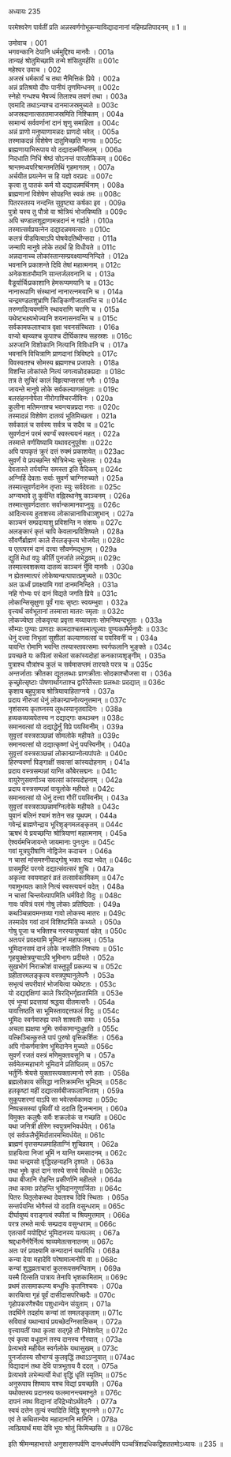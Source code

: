 अध्यायः 235

परमेश्वरेण पार्वतीं प्रति अन्नस्वर्णगोभूकन्याविद्यादानानां महिमप्रतिपादनम् ॥ 1 ॥

उमोवाच ।	001  
भगवन्कानि देयानि धर्ममुद्दिश्य मानवैः ।	001a  
तान्यहं श्रोतुमिच्छामि तन्मे शंसितुमर्हसि ॥	001c  
महेश्वर उवाच ।	002  
अजस्रं धर्मकार्यं च तथा नैमित्तिकं प्रिये ।	002a  
अन्नं प्रतिश्रयो दीपः पानीयं तृणमिन्धनम् ॥	002c  
स्नेहो गन्धश्च भैषज्यं तिलाश्च लवणं तथा ।	003a  
एवमादि तथाऽन्यश्च दानमाजस्रमुच्यते ॥	003c  
अजस्रदानात्सततमाजस्रमिति निश्चितम् ।	004a  
सामान्यं सर्ववर्णानां दानं शृणु समाहिता ॥	004c  
अन्नं प्राणो मनुष्याणामन्नदः प्राणदो भवेत् ।	005a  
तस्माकदन्नं विशेषेण दातुमिच्छति मानवः ॥	005c  
ब्राह्मणायाभिरूपाय यो दद्यादन्नमीप्सितम् ।	006a  
निदधाति निधिं श्रेष्ठं सोऽनन्तं पारलौकिकम् ॥	006c  
श्रान्तमध्वपरिश्रान्तमतिथिं गृहमागतम् ।	007a  
अर्चयीत प्रयत्नेन स हि यज्ञो वरप्रदः ॥	007c  
कृत्वा तु पातकं कर्म यो दद्यादन्नमर्थिनाम् ।	008a  
ब्राह्मणानां विशेषेण सोपहन्ति स्वकं तमः ॥	008c  
पितरस्तस्य नन्दन्ति सुवृष्ट्या कर्षका इव ।	009a  
पुत्रो यस्य तु पौत्रो वा श्रोत्रियं भोजयिष्यति ॥	009c  
अपि चण्डालशूद्राणामन्नदानं न गर्ह्यते ।	010a  
तस्मात्सर्वप्रयत्नेन दद्यादन्नममत्सरः ॥	010c  
कलत्रं पीडयित्वाऽपि पोषयेदतिथीन्सदा ।	011a  
जन्मापि मानुषे लोके तदर्थं हि विधीयते ॥	011c  
अन्नदानाच्च लोकांस्तान्सम्प्रवक्ष्याम्यनिन्दिते ।	012a  
भवनानि प्रकाशन्ते दिवि तेषां महात्मनाम् ॥	012c  
अनेकशतभौमानि सान्तर्जलवनानि च ।	013a  
वैडूर्यार्चिःप्रकाशानि हेमरूप्यमयानि च ॥	013c  
नानारूपाणि संस्थानां नानारत्नमयानि च ।	014a  
चन्द्रमण्डलशुभ्राणि किङ्किणीजालवन्ति च ॥	014c  
तरुणादित्यवर्णानि स्थावराणि चराणि च ।	015a  
यथेष्टभक्ष्यभोज्यानि शयनासनवन्ति च ॥	015c  
सर्वकामफलाश्चात्र वृक्षा भवनसंस्थिताः ।	016a  
वाप्यो बह्व्यश्च कूपाश्च दीर्घिकाश्च सहस्रशः ॥	016c  
अरुजानि विशोकानि नित्यानि विविधानि च ।	017a  
भवनानि विचित्राणि प्राणदानां त्रिविष्टपे ॥	017c  
विवस्वतश्च सोमस्य ब्रह्मणश्च प्रजापतेः ।	018a  
विशन्ति लोकांस्ते नित्यं जगत्यन्नोदकप्रदाः ॥	018c  
तत्र ते सुचिरं कालं विहृत्याप्सरसां गणैः ।	019a  
जायन्ते मानुषे लोके सर्वकल्याणसंयुताः ॥	019c  
बलसंहननोपेता नीरोगाश्चिरजीविनः ।	020a  
कुलीना मतिमन्तश्च भवन्त्यन्नप्रदा नराः ॥	020c  
तस्मादन्नं विशेषेण दातव्यं भूतिमिच्छता ।	021a  
सर्वकालं च सर्वस्य सर्वत्र च सदैव च ॥	021c  
सुवर्णदानं परमं स्वर्ग्यं स्वस्त्ययनं महत् ।	022a  
तस्मात्ते वर्णयिष्यामि यथावदनुपूर्वशः ॥	022c  
अपि पापकृतं क्रूरं दत्तं रुक्मं प्रकाशयेत् ॥	023ac  
सुवर्णं ये प्रयच्छन्ति श्रोत्रिभेभ्यः सुचेतसः ।	024a  
देवतास्ते तर्पयन्ति समस्ता इति वैदिकम् ॥	024c  
अग्निर्हि देवताः सर्वाः सुवर्णं चाग्निरुच्यते ।	025a  
तस्मात्सुवर्णदानेन तृप्ताः स्युः सर्वदेवताः ॥	025c  
अग्न्यभावे तु कुर्वन्ति वह्निस्थानेषु काञ्चनम् ।	026a  
तस्मात्सुवर्णदातारः सर्वान्कामानवाप्नुयुः ॥	026c  
आदित्यस्य हुताशस्य लोकान्नानाविधाञ्शुभान् ।	027a  
काञ्चनं सम्प्रदायाशु प्रविशन्ति न संशयः ॥	027c  
अलङ्कारं कृतं चापि केवलान्प्रविशिष्यते ।	028a  
सौवर्णैर्ब्राह्मणं काले तैरलङ्कृत्य भोजयेत् ॥	028c  
य एतत्परमं दानं दत्त्वा सौवर्णमद्भुतम् ।	029a  
द्युतिं मेधां वपुः कीर्तिं पुनर्जाते लभेद्ध्रुवम् ॥	029c  
तस्मात्स्वशक्त्या दातव्यं काञ्चनं भुवि मानवैः ।	030a  
न ह्येतस्मात्परं लोकेष्वन्यत्पापात्प्रमुच्यते ॥	030c  
अत ऊर्ध्वं प्रवक्ष्यामि गवां दानमनिन्दिते ।	031a  
नहि गोभ्यः परं दानं विद्यते जगति प्रिये ॥	031c  
लोकान्सिसृक्षुणा पूर्वं गावः सृष्टाः स्वयम्भुवा ।	032a  
वृत्त्यर्थं सर्वभूतानां तस्मात्ता मातरः स्मृताः ॥	032c  
लोकज्येष्ठा लोकवृत्त्या प्रवृत्ता मय्यायत्ताः सोमनिष्यन्दभूताः ।	033a  
सौम्याः पुण्याः प्राणदाः कामदाश्चतस्मात्पूज्याः पुण्यकामैर्मनुष्यैः ॥	033c  
धेनुं दत्त्वा निभृतां सुशीलां कल्याणवत्सां च पयस्विनीं च ।	034a  
यावन्ति रोमाणि भवन्ति तस्यास्तावत्समाः स्वर्गफलानि भुङ्क्ते ॥	034c  
प्रयच्छते यः कपिलां सचेलां सकांस्यदोहां कनकाग्र्यशृङ्गीम् ।	035a  
पुत्राश्च पौत्रांश्च कुलं च सर्वमासप्तमं तारयते परत्र च ॥	035c  
अन्तर्जाताः क्रीतका द्यूतलब्धाः प्राणक्रीताः सोदकाश्चौजसा वा ।	036a  
कृच्छ्रोत्सृष्टाः पोषणार्थागताश्च द्वारैरेतैस्ताः प्रलब्धाः प्रदद्यात् ॥	036c  
कृशाय बहुपुत्राय श्रोत्रियायाहिताग्नये ।	037a  
प्रदाय नीरुजां धेनुं लोकान्प्राप्नोत्यनुत्तमान् ॥	037c  
नृशंसस्य कृतघ्नस्य लुब्धस्यानृतवादिनः ।	038a  
हव्यकव्यव्यपेतस्य न दद्याद्गाः कथञ्चन ॥	038c  
समानवत्सां यो दद्याद्धेर्नुं विप्रे पयस्विनीम् ।	039a  
सुवृत्तां वस्त्रसञ्छन्नां सोमलोके महीयते ॥	039c  
समानवत्सां यो दद्यात्कृष्णां धेनुं पयस्विनीम् ।	040a  
सुवृत्तां वस्त्रसञ्छन्नां लोकान्प्राप्नोत्यपांपतेः ॥	040c  
हिरण्यवर्णां पिङ्गाक्षीं सवत्सां कांस्यदोहनाम् ।	041a  
प्रदाय वस्त्रसम्पन्नां यान्ति कौबेरसद्मनः ॥	041c  
वायुरेणुसवर्णाञ्च सवत्सां कांस्यदोहनाम् ।	042a  
प्रदाय वस्त्रसम्पन्नां वायुलोके महीयते ॥	042c  
समानवत्सां यो धेनुं दत्त्वा गौरीं पयस्विनीम् ।	043a  
सुवृत्तां वस्त्रसञ्छन्नामग्निलोके महीयते ॥	043c  
युवानं बलिनं श्यामं शतेन सह यूथपम् ।	044a  
गवेन्द्रं ब्राह्मणेन्द्राय भूरिशृङ्गमलङ्कृतम् ॥	044c  
ऋषभं ये प्रयच्छन्ति श्रोत्रियाणां महात्मनाम् ।	045a  
ऐश्वर्यमभिजायन्ते जायमानाः पुनःपुनः ॥	045c  
गवां मूत्रपुरीषाणि नोद्विजेन कदाचन ।	046a  
न चासां मांसमश्नीयाद्गोषु भक्तः सदा भवेत् ॥	046c  
ग्रासमुष्टिं परगवे दद्यात्संवत्सरं शुचि ।	047a  
अकृत्वा स्वयमाहारं व्रतं तत्सार्वकामिकम् ॥	047c  
गवामुभयतः काले नित्यं स्वस्त्ययनं वदेत् ।	048a  
न चासां चिन्तयेत्पापमिति धर्मविदो विदुः ॥	048c  
गावः पवित्रं परमं गोषु लोकाः प्रतिष्ठिताः ।	049a  
कथञ्चिन्नावमन्तव्या गावो लोकस्य मातरः ॥	049c  
तस्मादेव गवां दानं विशिष्टमिति कथ्यते ।	050a  
गोषु पूजा च भक्तिश्च नरस्यायुष्यतां वहेत् ॥	050c  
अतःपरं प्रवक्ष्यामि भूमिदानं महाफलम् ।	051a  
भूमिदानसमं दानं लोके नास्तीति निश्चयः ॥	051c  
गृहयुक्क्षेत्रयुग्वाऽपि भूमिभागः प्रदीयते ।	052a  
सुखभोगं निराक्रोशं वास्तुपूर्वं प्रकल्प्य च ॥	052c  
ग्रहीतारमलङ्कृत्य वस्त्रपुष्पानुलेपनैः ।	053a  
सभृत्यं सपरीवारं भोजयित्वा यथेष्टतः ।	053c  
यो दद्याद्दक्षिणां काले त्रिरद्भिर्गृह्यतामिति ॥	053e  
एवं भूम्यां प्रदत्तायां श्रद्धया वीतमत्सरैः ।	054a  
यावत्तिष्ठति सा भूमिस्तावद्दत्तफलं विदुः ॥	054c  
भूमिदः स्वर्गमारुह्य रमते शाश्वतीः समाः ।	055a  
अचला ह्यक्षया भूमिः सर्वकामान्दुधुक्षति ॥	055c  
यत्किञ्चित्कुरुते पापं पुरुषो वृत्तिकर्शितः ।	056a  
अपि गोकर्णमात्रेण भूमिदानेन मुच्यते ॥	056c  
सुवर्णं रजतं वस्त्रं मणिमुक्तावसूनि च ।	057a  
सर्वमेतन्महाभागे भूमिदाने प्रतिष्ठितम् ॥	057c  
भर्तुर्निः श्रेयसे युक्तास्त्यक्तात्मानो रणे हताः ।	058a  
ब्रह्मलोकाय संसिद्धा नातिक्रामन्ति भूमिदम् ॥	058c  
हलकृष्टां महीं दद्यात्सर्वबीजफलान्विताम् ।	059a  
सुकूपशरणां वाऽपि सा भवेत्सर्वकामदा ॥	059c  
निष्पन्नसस्यां पृथिवीं यो ददाति द्विजन्मनाम् ।	060a  
विमुक्तः कलुषैः सर्वैः शक्रलोकं स गच्छति ॥	060c  
यथा जनित्री क्षीरेण स्वपुत्रमभिवर्धयेत् ।	061a  
एवं सर्वफलैर्भूमिर्दातारमभिवर्धयेत् ॥	061c  
ब्राह्मणं वृत्तसम्पन्नमाहिताग्निं शुचिव्रतम् ।	062a  
ग्राहयित्वा निजां भूमिं न यान्ति यमसादनम् ॥	062c  
यथा चन्द्रमसो वृद्धिरहन्यहनि दृश्यते ।	063a  
तथा भूमेः कृतं दानं सस्ये सस्ये विवर्धते ॥	063c  
यथा बीजानि रोहन्ति प्रकीर्णानि महीतले ।	064a  
तथा कामाः प्ररोहन्ति भूमिदानगुणार्जिताः ॥	064c  
पितरः पितृलोकस्था देवताश्च दिवि स्थिताः ।	065a  
सन्तर्पयन्ति भोगैस्तं यो ददाति वसुन्धराम् ॥	065c  
दीर्घायुष्यं वराङ्गत्वं स्फीतां च श्रियमुत्तमाम् ।	066a  
परत्र लभते मर्त्यः सम्प्रदाय वसुन्धराम् ॥	066c  
एतत्सर्वं मयोद्दिष्टं भूमिदानस्य यत्फलम् ।	067a  
श्रद्दधानैर्नरैर्नित्यं श्राव्यमेतत्सनातनम् ॥	067c  
अतः परं प्रवक्ष्यामि कन्यादानं यथाविधि ।	068a  
कन्या देया महादेवि परेषामात्मनोपि वा ॥	068c  
कन्यां शुद्धव्रताचारां कुलरूपसमन्विताम् ।	069a  
यस्मै दित्सति पात्राय तेनापि भृशकामिताम् ॥	069c  
प्रथमं तत्समाकल्प्य बन्धुभिः कृतनिश्चयः ।	070a  
कारयित्वा गृहं पूर्वं दासीदासपरिच्छदैः ॥	070c  
गृहोपकरणैश्चैव पशुधान्येन संयुताम् ।	071a  
तदर्थिने तदर्हाय कन्यां तां समलङ्कृताम् ॥	071c  
सविवाहं यथान्यायं प्रयच्छेदग्निसाक्षिकम् ।	072a  
वृत्त्यायतीं यथा कृत्वा सद्गृहे तौ निवेशयेत् ॥	072c  
एवं कृत्वा वधूदानं तस्य दानस्य गौरवात् ।	073a  
प्रेत्यभावे महीयेत स्वर्गलोके यथासुखम् ॥	073c  
पुनर्जातस्य सौभाग्यं कुलवृद्धिं तथाऽऽप्नुयात् ॥	074ac  
विद्यादानं तथा देवि पात्रभूताय वै ददत् ।	075a  
प्रेत्यभावे लभेन्मर्त्यो मेधां वृद्धिं धृतिं स्मृतिम् ॥	075c  
अनुरूपाय शिष्याय यश्च विद्यां प्रयच्छति ।	076a  
यथोक्तस्य प्रदानस्य फलमानन्त्यमश्नुते ॥	076c  
दापनं त्वथ विद्यानां दरिद्रेभ्योऽर्थवेदनैः ।	077a  
स्वयं दत्तेन तुल्यं स्यादिति विद्धि शुभानने ॥	077c  
एवं ते कथितान्येव महादानानि मानिनि ।	078a  
त्वत्प्रियार्थं मया देवि भूयः श्रोतुं किमिच्छसि ॥ ॥	078c  

इति श्रीमन्महाभारते अनुशासनपर्वणि दानधर्मपर्वणि पञ्चत्रिंशदधिकद्विशततमोऽध्यायः ॥ 235 ॥	
